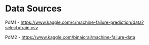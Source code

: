 # Data Sources

PdM1 - https://www.kaggle.com/c/machine-failure-prediction/data?select=train.csv

PdM2 - https://www.kaggle.com/binaicrai/machine-failure-data